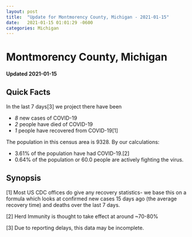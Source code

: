 ```yaml
---
layout: post
title:  "Update for Montmorency County, Michigan - 2021-01-15"
date:   2021-01-15 01:01:29 -0600
categories: Michigan
---
```


# Montmorency County, Michigan
#### Updated 2021-01-15

## Quick Facts

In the last 7 days[3] we project there have been
- *8* new cases of COVID-19
- *2* people have died of COVID-19
- *1* people have recovered from COVID-19[1]

The population in this census area is 9328. By our calculations:
- 3.61% of the population have had COVID-19.[2]
- 0.64% of the population or 60.0 people are actively fighting the virus.

## Synopsis




[1] Most US CDC offices do give any recovery statistics- we base this on a formula which looks at confirmed new cases
15 days ago (the average recovery time) and deaths over the last 7 days.

[2] Herd Immunity is thought to take effect at around ~70-80%

[3] Due to reporting delays, this data may be incomplete.
 
    